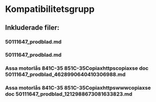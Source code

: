 # Kompatibilitetsgrupp

## Inkluderade filer:


### 50111647_prodblad.md

### 50111647_prodblad.md

### Assa motorlås 841C-35 851C-35Copiaxhttpscopiaxse  doc  50111647_prodblad_4628990640410306988.md

### Assa motorlås 841C-35 851C-35Copiaxhttpswwwcopiaxse  doc  50111647_prodblad_1212988673081633823.md